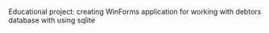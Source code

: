 Educational project: creating WinForms application for working with debtors database with using sqlite
